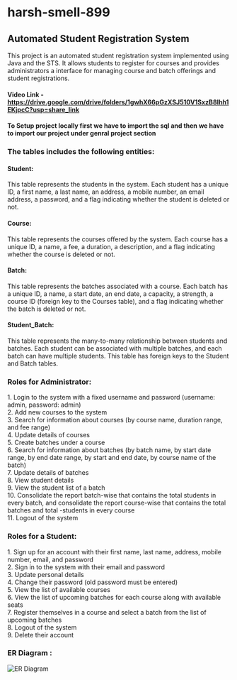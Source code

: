 # harsh-smell-899
<h2>Automated Student Registration System</h2>

This project is an automated student registration system implemented using Java and the STS. It allows students to register for courses and provides administrators a interface for managing course and batch offerings and student registrations.

#### Video Link - https://drive.google.com/drive/folders/1gwhX66pGzXSJ510V1SxzB8Ihh1EKjpcC?usp=share_link

#### To Setup project locally first we have to import the sql and then we have to import our project under genral project section  

<h3>The tables includes the following entities:</h3>

<h4>Student:</h4> This table represents the students in the system. Each student has a unique ID, a first name, a last name, an address, a mobile number, an email address, a password, and a flag indicating whether the student is deleted or not.

<h4>Course:</h4> This table represents the courses offered by the system. Each course has a unique ID, a name, a fee, a duration, a description, and a flag indicating whether the course is deleted or not.

<h4>Batch:</h4> This table represents the batches associated with a course. Each batch has a unique ID, a name, a start date, an end date, a capacity, a strength, a course ID (foreign key to the Courses table), and a flag indicating whether the batch is deleted or not.

<h4>Student_Batch:</h4> This table represents the many-to-many relationship between students and batches. Each student can be associated with multiple batches, and each batch can have multiple students. This table has foreign keys to the Student and Batch tables.


<h3>Roles for Administrator:</h3>
1. Login to the system with a fixed username and password (username: admin, password: admin) <br>
2.  Add new courses to the system<br>
3. Search for information about courses (by course name, duration range, and fee range)<br>
4. Update details of courses<br>
5. Create batches under a course<br>
6. Search for information about batches (by batch name, by start date range, by end date range, by start and end date, by course name of the      batch)<br>
7. Update details of batches<br>
8. View student details<br>
9. View the student list of a batch<br>
10. Consolidate the report batch-wise that contains the total students in every batch, and consolidate the report course-wise that contains the total batches and total -students in every course<br>
11. Logout of the system<br>

<h3>Roles for a Student:</h3>
1. Sign up for an account with their first name, last name, address, mobile number, email, and password<br>
2. Sign in to the system with their email and password<br>
3. Update personal details<br>
4. Change their password (old password must be entered)<br>
5. View the list of available courses<br>
6. View the list of upcoming batches for each course along with available seats<br>
7. Register themselves in a course and select a batch from the list of upcoming batches<br>
8. Logout of the system<br>
9. Delete their account<br>


<h3>ER Diagram :</h3>

![ER Diagram](https://user-images.githubusercontent.com/115460483/230307686-1180834a-2846-4aa9-96a4-2ef58d3b2f75.PNG)



